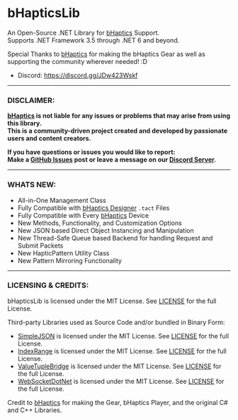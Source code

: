 # bHapticsLib
An Open-Source .NET Library for [bHaptics](https://www.bhaptics.com) Support.  
Supports .NET Framework 3.5 through .NET 6 and beyond.  
  
Special Thanks to [bHaptics](https://www.bhaptics.com) for making the bHaptics Gear as well as supporting the community wherever needed! :D  

- Discord: https://discord.gg/JDw423Wskf

---

### DISCLAIMER:

**[bHaptics](https://www.bhaptics.com) is not liable for any issues or problems that may arise from using this library.**  
**This is a community-driven project created and developed by passionate users and content creators.**  
  
**If you have questions or issues you would like to report:**  
**Make a [GitHub Issues](https://github.com/HerpDerpinstine/bHapticsLib/issues) post or leave a message on our [Discord Server](https://discord.gg/JDw423Wskf).**  

---
  
### WHATS NEW:
  
- All-in-One Management Class
- Fully Compatible with [bHaptics Designer](https://designer.bhaptics.com/) ``.tact`` Files
- Fully Compatible with Every [bHaptics](https://www.bhaptics.com) Device
- New Methods, Functionality, and Customization Options
- New JSON based Direct Object Instancing and Manipulation
- New Thread-Safe Queue based Backend for handling Request and Submit Packets
- New HapticPattern Utility Class
- New Pattern Mirroring Functionality

---
  
### LICENSING & CREDITS:  
  
bHapticsLib is licensed under the MIT License. See [LICENSE](https://github.com/HerpDerpinstine/bHapticsLib/blob/master/LICENSE.md) for the full License.  
  
Third-party Libraries used as Source Code and/or bundled in Binary Form:  
- [SimpleJSON](https://github.com/Bunny83/SimpleJSON) is licensed under the MIT License. See [LICENSE](https://github.com/Bunny83/SimpleJSON/blob/master/LICENSE) for the full License.  
- [IndexRange](https://github.com/bgrainger/IndexRange) is licensed under the MIT License. See [LICENSE](https://github.com/bgrainger/IndexRange/blob/master/LICENSE) for the full License.  
- [ValueTupleBridge](https://github.com/OrangeCube/MinimumAsyncBridge) is licensed under the MIT License. See [LICENSE](https://github.com/OrangeCube/MinimumAsyncBridge/blob/master/LICENSE) for the full License.  
- [WebSocketDotNet](https://github.com/SamboyCoding/WebSocketDotNet) is licensed under the MIT License. See [LICENSE](https://github.com/SamboyCoding/WebSocketDotNet/blob/master/LICENSE) for the full License.  
  
Credit to [bHaptics](https://www.bhaptics.com) for making the Gear, bHaptics Player, and the original C# and C++ Libraries. 